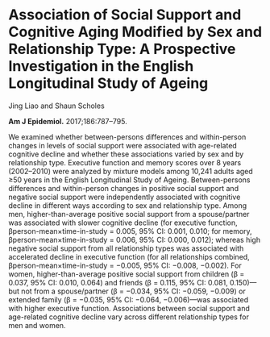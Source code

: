 # **Association of Social Support and Cognitive Aging Modified by Sex and Relationship Type: A Prospective Investigation in the English Longitudinal Study of Ageing**

Jing Liao and Shaun Scholes

**Am J Epidemiol.** 2017;186:787–795.

We examined whether between-persons differences and within-person changes in levels of social support were
associated with age-related cognitive decline and whether these associations varied by sex and by relationship
type. Executive function and memory scores over 8 years (2002–2010) were analyzed by mixture models among
10,241 adults aged ≥50 years in the English Longitudinal Study of Ageing. Between-persons differences and
within-person changes in positive social support and negative social support were independently associated with
cognitive decline in different ways according to sex and relationship type. Among men, higher-than-average positive
social support from a spouse/partner was associated with slower cognitive decline (for executive function,
βperson-mean×time-in-study = 0.005, 95% CI: 0.001, 0.010; for memory, βperson-mean×time-in-study = 0.006, 95% CI: 0.000,
0.012); whereas high negative social support from all relationship types was associated with accelerated decline in
executive function (for all relationships combined, βperson-mean×time-in-study = −0.005, 95% CI: −0.008, −0.002). For
women, higher-than-average positive social support from children (β = 0.037, 95% CI: 0.010, 0.064) and friends
(β = 0.115, 95% CI: 0.081, 0.150)—but not from a spouse/partner (β = −0.034, 95% CI: −0.059, −0.009) or extended
family (β = −0.035, 95% CI: −0.064, −0.006)—was associated with higher executive function. Associations
between social support and age-related cognitive decline vary across different relationship types for men and
women.

